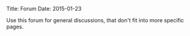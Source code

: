 Title: Forum
Date: 2015-01-23

Use this forum for general discussions, that don't fit into more specific pages.

<div class="disqus">
<div id="disqus_thread"></div>
</div>

